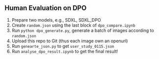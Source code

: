 ## Human Evaluation on DPO
1. Prepare two models, e.g., SDXL, SDXL_DPO
2. Create `random.json` using the last block of `dpo_compare.ipynb`
3. Run `python dpo_generate.py`, generate a batch of images according to `random.json`
4. Upload this repo to Git (thus each image own an openurl)
5. Run `genearte_json.py` to get `user_study_0115.json`
6. Run `analyse_dpo_result.ipynb` to get the final result!